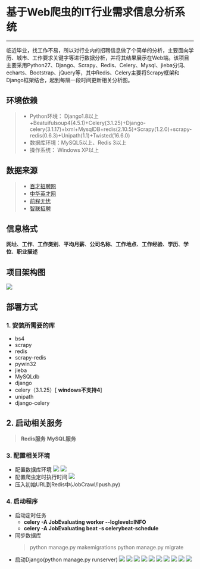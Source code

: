 # 基于Web爬虫的IT行业需求信息分析系统
------

临近毕业，找工作不易，所以对行业内的招聘信息做了个简单的分析，主要面向学历、城市、工作要求关键字等进行数据分析，并将其结果展示在Web端。该项目主要采用Python27、Django、Scrapy、Redis、Celery、Mysql、jieba分词、echarts、Bootstrap、jQuery等，其中Redis、Celery主要将Scrapy框架和Django框架结合，起到每隔一段时间更新相关分析图。


## 环境依赖
> * Python环境： Django1.8以上+Beatuifulsoup4(4.5.1)+Celery(3.1.25)+Django-celery(3.1.17)+lxml+MysqlDB+redis(2.10.5)+Scrapy(1.2.0)+scrapy-redis(0.6.3)+Unipath(1.1)+Twisted(16.6.0)
> * 数据库环境：MySQL5以上、Redis 3以上
> * 操作系统： Windows XP以上

## 数据来源
> * [百才招聘网](http://wuhan.baicai.com/)
> * [中华英才网](http://www.chinahr.com/wuhan/)
> * [前程无忧](http://www.51job.com/)
> * [智联招聘](https://www.zhaopin.com/)

## 信息格式

**网址**、**工作**、**工作类别**、**平均月薪**、**公司名称**、**工作地点**、**工作经验**、**学历**、**学位**、**职业描述**


## 项目架构图
![](https://github.com/CaryXiang/Information-Analysis-system-of-IT-Industry-requirement-based-on-Web-crawler/blob/master/imgs/frame.png)
## 部署方式
### 1. 安装所需要的库
+ bs4
+ scrapy
+ redis
+ scrapy-redis
+ pywin32
+ jieba
+ MySQLdb
+ django
+ celery（3.1.25）[ **windows不支持4**]
+ unipath
+ django-celery

## 2. 启动相关服务
> **Redis服务**
> **MySQL服务**

### 3. 配置相关环境
+  配置数据库环境
![](https://github.com/CaryXiang/Information-Analysis-system-of-IT-Industry-requirement-based-on-Web-crawler/blob/master/imgs/mysql_django.png)
![](https://github.com/CaryXiang/Information-Analysis-system-of-IT-Industry-requirement-based-on-Web-crawler/blob/master/imgs/scrapy_databases.png)
+  配置爬虫定时执行时间
![](https://github.com/CaryXiang/Information-Analysis-system-of-IT-Industry-requirement-based-on-Web-crawler/blob/master/imgs/celery_django.png)
+  压入初始URL到Redis中(JobCrawl/lpush.py)


### 4. 启动程序
+ 启动定时任务
  + **celery -A JobEvaluating worker --loglevel=INFO**
  + **celery -A JobEvaluating beat -s celerybeat-schedule**
+ 同步数据库
  > python manage.py makemigrations
  > python manage.py migrate
+ 启动Django(python manage.py runserver)
![](https://github.com/CaryXiang/Information-Analysis-system-of-IT-Industry-requirement-based-on-Web-crawler/blob/master/imgs/index.png)
![](https://github.com/CaryXiang/Information-Analysis-system-of-IT-Industry-requirement-based-on-Web-crawler/blob/master/imgs/index1.png)
![](https://github.com/CaryXiang/Information-Analysis-system-of-IT-Industry-requirement-based-on-Web-crawler/blob/master/imgs/index2.png)
![](https://github.com/CaryXiang/Information-Analysis-system-of-IT-Industry-requirement-based-on-Web-crawler/blob/master/imgs/display.png)
![](https://github.com/CaryXiang/Information-Analysis-system-of-IT-Industry-requirement-based-on-Web-crawler/blob/master/imgs/search.png)
![](https://github.com/CaryXiang/Information-Analysis-system-of-IT-Industry-requirement-based-on-Web-crawler/blob/master/imgs/analyse.png)
![](https://github.com/CaryXiang/Information-Analysis-system-of-IT-Industry-requirement-based-on-Web-crawler/blob/master/imgs/asks.png)
![](https://github.com/CaryXiang/Information-Analysis-system-of-IT-Industry-requirement-based-on-Web-crawler/blob/master/imgs/job_hot.png)
![](https://github.com/CaryXiang/Information-Analysis-system-of-IT-Industry-requirement-based-on-Web-crawler/blob/master/imgs/lan.png)
![](https://github.com/CaryXiang/Information-Analysis-system-of-IT-Industry-requirement-based-on-Web-crawler/blob/master/imgs/salary.png)
